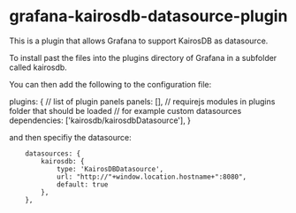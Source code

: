 grafana-kairosdb-datasource-plugin
==================================

This is a plugin that allows Grafana to support KairosDB as datasource.

To install past the files into the plugins directory of Grafana in a subfolder called kairosdb.

You can then add the following to the configuration file:

 plugins: {
            // list of plugin panels
            panels: [],
            // requirejs modules in plugins folder that should be loaded
            // for example custom datasources
            dependencies: ['kairosdb/kairosdbDatasource'],
        }


and then specifiy the datasource:

        datasources: {
            kairosdb: {
                type: 'KairosDBDatasource',
                url: "http://"+window.location.hostname+":8080",
                default: true
            },
        },

